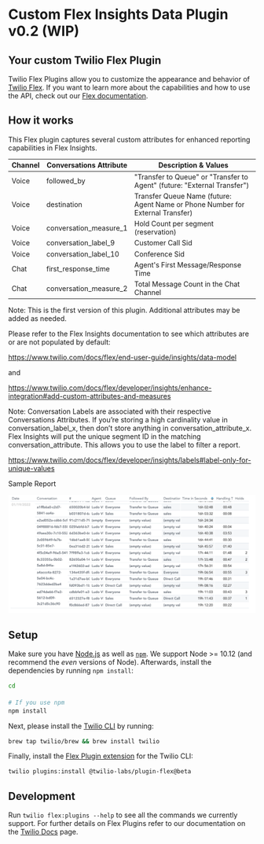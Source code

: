 # Custom Flex Insights Data Plugin v0.2 (WIP)

## Your custom Twilio Flex Plugin
Twilio Flex Plugins allow you to customize the appearance and behavior of [Twilio Flex](https://www.twilio.com/flex). If you want to learn more about the capabilities and how to use the API, check out our [Flex documentation](https://www.twilio.com/docs/flex).

## How it works
This Flex plugin captures several custom attributes for enhanced reporting capabilities in Flex Insights.


| Channel | Conversations Attribute | Description & Values |
| ------  | -------- | ----------- |
| Voice | followed_by | "Transfer to Queue" or "Transfer to Agent" (future: "External Transfer") |
| Voice | destination | Transfer Queue Name (future: Agent Name or Phone Number for External Transfer) |
| Voice | conversation_measure_1 | Hold Count per segment (reservation) |
| Voice | conversation_label_9 | Customer Call Sid |
| Voice | conversation_label_10 | Conference Sid |
| Chat | first_response_time | Agent's First Message/Response Time |
| Chat | conversation_measure_2 | Total Message Count in the Chat Channel |

Note: This is the first version of this plugin. Additional attributes may be added as needed.

Please refer to the Flex Insights documentation to see which attributes are or are not populated by default:

https://www.twilio.com/docs/flex/end-user-guide/insights/data-model

and

https://www.twilio.com/docs/flex/developer/insights/enhance-integration#add-custom-attributes-and-measures

Note: Conversation Labels are associated with their respective Conversations Attributes. If you’re storing a high cardinality value in conversation_label_x, then don’t store anything in conversation_attribute_x. Flex Insights will put the unique segment ID in the matching conversation_attribute. This allows you to use the label to filter a report.

https://www.twilio.com/docs/flex/developer/insights/labels#label-only-for-unique-values

Sample Report


<img width="700px" src="images/CustomMetrics.png"/>


## Setup

Make sure you have [Node.js](https://nodejs.org) as well as [`npm`](https://npmjs.com). We support Node >= 10.12 (and recommend the _even_ versions of Node). Afterwards, install the dependencies by running `npm install`:

```bash
cd 

# If you use npm
npm install
```

Next, please install the [Twilio CLI](https://www.twilio.com/docs/twilio-cli/quickstart) by running:

```bash
brew tap twilio/brew && brew install twilio
```

Finally, install the [Flex Plugin extension](https://github.com/twilio-labs/plugin-flex/tree/v1-beta) for the Twilio CLI:

```bash
twilio plugins:install @twilio-labs/plugin-flex@beta
```

## Development

Run `twilio flex:plugins --help` to see all the commands we currently support. For further details on Flex Plugins refer to our documentation on the [Twilio Docs](https://www.twilio.com/docs/flex/developer/plugins/cli) page.

